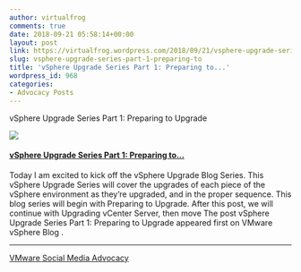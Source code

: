 ```yaml
---
author: virtualfrog
comments: true
date: 2018-09-21 05:58:14+00:00
layout: post
link: https://virtualfrog.wordpress.com/2018/09/21/vsphere-upgrade-series-part-1-preparing-to/
slug: vsphere-upgrade-series-part-1-preparing-to
title: 'vSphere Upgrade Series Part 1: Preparing to...'
wordpress_id: 968
categories:
- Advocacy Posts
---
```


vSphere Upgrade Series Part 1: Preparing to Upgrade

[![](https://d3utlhu53nfcwz.cloudfront.net/171901/cdnImage/article/bab149e6-a202-4515-a335-96c2399f6990/?size=Box320)](http://bit.ly/2PWn0OV)

#### [vSphere Upgrade Series Part 1: Preparing to...](http://bit.ly/2PWn0OV)

Today I am excited to kick off the vSphere Upgrade Blog Series. This vSphere Upgrade Series will cover the upgrades of each piece of the vSphere environment as they’re upgraded, and in the proper sequence. This blog series will begin with Preparing to Upgrade. After this post, we will continue with Upgrading vCenter Server, then move The post vSphere Upgrade Series Part 1: Preparing to Upgrade appeared first on VMware vSphere Blog .

* * *

[VMware Social Media Advocacy](http://advocacy.vmware.com)
